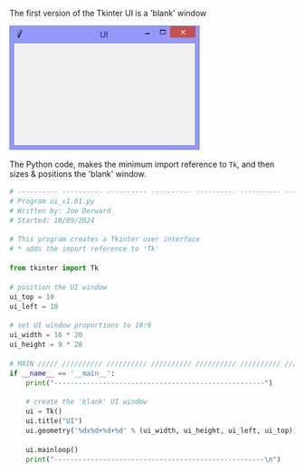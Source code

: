 The first version of the Tkinter UI is a 'blank' window

![ui_v1.01](illustrations/ui_v1.01.png)

The Python code, makes the minimum import reference to `Tk`, and then sizes & positions the 'blank' window.
```Python
# ---------- ---------- ---------- ---------- ---------- ---------- ---------- ----------
# Program ui_v1.01.py
# Written by: Joe Dorward
# Started: 18/09/2024

# This program creates a Tkinter user interface
# * adds the import reference to 'Tk'

from tkinter import Tk

# position the UI window
ui_top = 10
ui_left = 10

# set UI window proportions to 16:9
ui_width = 16 * 20
ui_height = 9 * 20

# MAIN ///// ////////// ////////// ////////// ////////// ////////// ////////// //////////
if __name__ == '__main__':        
    print("----------------------------------------------------")

    # create the 'blank' UI window
    ui = Tk()
    ui.title("UI")
    ui.geometry('%dx%d+%d+%d' % (ui_width, ui_height, ui_left, ui_top))

    ui.mainloop()
    print("----------------------------------------------------\n")
```
